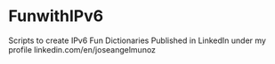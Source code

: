 # FunwithIPv6
Scripts to create IPv6 Fun Dictionaries
Published in LinkedIn under my profile linkedin.com/en/joseangelmunoz
